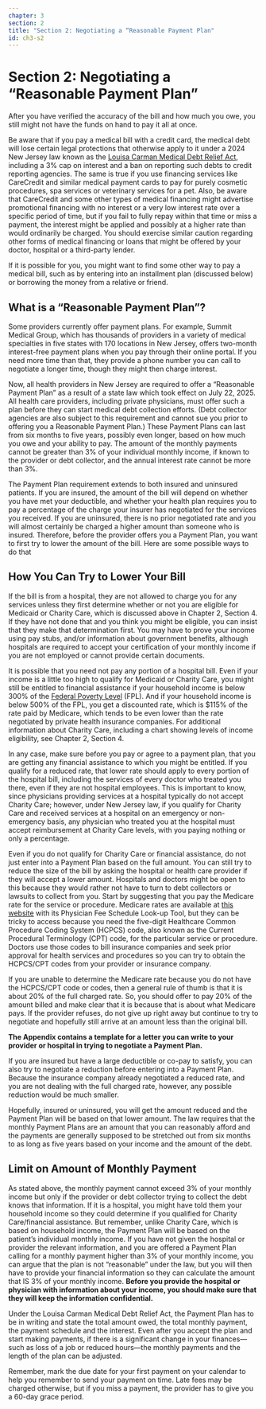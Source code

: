 ```yaml
---
chapter: 3
section: 2
title: "Section 2: Negotiating a “Reasonable Payment Plan"
id: ch3-s2
---
```


# Section 2: Negotiating a “Reasonable Payment Plan”

After you have verified the accuracy of the bill and how much you owe, you still might not have the funds on hand to pay it all at once.

Be aware that if you pay a medical bill with a credit card, the medical debt will lose certain legal protections that otherwise apply to it under a 2024 New Jersey law known as the [Louisa Carman Medical Debt Relief Act](https://pub.njleg.state.nj.us/Bills/2024/PL24/48_.PDF), including a 3% cap on interest and a ban on reporting such debts to credit reporting agencies. The same is true if you use financing services like CareCredit and similar medical payment cards to pay for purely cosmetic procedures, spa services or veterinary services for a pet. Also, be aware that CareCredit and some other types of medical financing might advertise promotional financing with no interest or a very low interest rate over a specific period of time, but if you fail to fully repay within that time or miss a payment, the interest might be applied and possibly at a higher rate than would ordinarily be charged. You should exercise similar caution regarding other forms of medical financing or loans that might be offered by your doctor, hospital or a third-party lender.

If it is possible for you, you might want to find some other way to pay a medical bill, such as by entering into an installment plan (discussed below) or borrowing the money from a relative or friend.

## What is a “Reasonable Payment Plan”?

Some providers currently offer payment plans. For example, Summit Medical Group, which has thousands of providers in a variety of medical specialties in five states with 170 locations in
New Jersey, offers two-month interest-free payment plans when you pay through their online
portal. If you need more time than that, they provide a phone number you can call to negotiate a longer time, though they might then charge interest.

Now, all health providers in New Jersey are required to offer a “Reasonable Payment Plan” as a result of a state law which took effect on July 22, 2025. All health care providers, including private physicians, must offer such a plan before they can start medical debt collection efforts. (Debt collector agencies are also subject to this requirement and cannot sue you prior to offering you a Reasonable Payment Plan.) These Payment Plans can last from six months to five years, possibly even longer, based on how much you owe and your ability to pay. The amount of the monthly payments cannot be greater than 3% of your individual monthly income, if known to the provider or debt collector, and the annual interest rate cannot be more than 3%.

The Payment Plan requirement extends to both insured and uninsured patients. If you are insured, the amount of the bill will depend on whether you have met your deductible, and whether your health plan requires you to pay a percentage of the charge your insurer has negotiated for the services you received. If you are uninsured, there is no prior negotiated rate and you will almost certainly be charged a higher amount than someone who is insured. Therefore, before the provider offers you a Payment Plan, you want to first try to lower the amount of the bill. Here are some possible ways to do that

## How You Can Try to Lower Your Bill

If the bill is from a hospital, they are not allowed to charge you for any services unless they first determine whether or not you are eligible for Medicaid or Charity Care, which is discussed above in Chapter 2, Section 4. If they have not done that and you think you might be eligible, you can insist that they make that determination first. You may have to prove your income using pay stubs, and/or information about government benefits, although hospitals are required to accept your certification of your monthly income if you are not employed or cannot provide certain documents.

It is possible that you need not pay any portion of a hospital bill. Even if your income is a little too high to qualify for Medicaid or Charity Care, you might still be entitled to financial assistance if your household income is below 300% of the [Federal Poverty Level](https://aspe.hhs.gov/topics/poverty-economic-mobility/poverty-guidelines) (FPL). And if your household income is below 500% of the FPL, you get a discounted rate, which is $115% of the rate paid by Medicare, which tends to be even lower than the rate negotiated by private health insurance companies. For additional information about Charity Care, including a chart showing levels of income eligibility, see Chapter 2, Section 4.

In any case, make sure before you pay or agree to a payment plan, that you are getting any financial assistance to which you might be entitled. If you qualify for a reduced rate, that lower rate should apply to every portion of the hospital bill, including the services of every doctor who treated you there, even if they are not hospital employees. This is important to know, since physicians providing services at a hospital typically do not accept Charity Care; however, under New Jersey law, if you qualify for Charity Care and received services at a hospital on an emergency or non-emergency basis, any physician who treated you at the hospital must accept reimbursement at Charity Care levels, with you paying nothing or only a percentage.

Even if you do not qualify for Charity Care or financial assistance, do not just enter into a Payment Plan based on the full amount. You can still try to reduce the size of the bill by asking the hospital or health care provider if they will accept a lower amount. Hospitals and doctors might be open to this because they would rather not have to turn to debt collectors or lawsuits to collect from you. Start by suggesting that you pay the Medicare rate for the service or procedure. Medicare rates are available at [this website](https://www.cms.gov/medicare/physician-fee-schedule/search/overview) with its Physician Fee Schedule Look-up Tool, but they can be tricky to access because you need the five-digit Healthcare Common Procedure Coding System (HCPCS) code, also known as the Current Procedural Terminology (CPT) code, for the particular service or procedure. Doctors use those codes to bill insurance companies and seek prior approval for health services and procedures so you can try to obtain the HCPCS/CPT codes from your provider or insurance company.

If you are unable to determine the Medicare rate because you do not have the HCPCS/CPT code or codes, then a general rule of thumb is that it is about 20% of the full charged rate. So, you should offer to pay 20% of the amount billed and make clear that it is because that is about what Medicare pays. If the provider refuses, do not give up right away but continue to try to negotiate and hopefully still arrive at an amount less than the original bill.

**The Appendix contains a template for a letter you can write to your provider or hospital in trying to negotiate a Payment Plan.**

If you are insured but have a large deductible or co-pay to satisfy, you can also try to negotiate a reduction before entering into a Payment Plan. Because the insurance company already negotiated a reduced rate, and you are not dealing with the full charged rate, however, any possible reduction would be much smaller.

Hopefully, insured or uninsured, you will get the amount reduced and the Payment Plan will be based on that lower amount. The law requires that the monthly Payment Plans are an amount that you can reasonably afford and the payments are generally supposed to be stretched out from six months to as long as five years based on your income and the amount of the debt.

## Limit on Amount of Monthly Payment

As stated above, the monthly payment cannot exceed 3% of your monthly income but only if the provider or debt collector trying to collect the debt knows that information. If it is a hospital, you might have told them your household income so they could determine if you qualified for Charity Care/financial assistance. But remember, unlike Charity Care, which is based on household income, the Payment Plan will be based on the patient’s individual monthly income. If you have not given the hospital or provider the relevant information, and you are offered a Payment Plan calling for a monthly payment higher than 3% of your monthly income, you can argue that the plan is not “reasonable” under the law, but you will then have to provide your financial information so they can calculate the amount that IS 3% of your monthly income. **Before you provide the hospital or physician with information about your income, you should make sure that they will keep the information confidential.**

Under the Louisa Carman Medical Debt Relief Act, the Payment Plan has to be in writing and state the total amount owed, the total monthly payment, the payment schedule and the interest. Even after you accept the plan and start making payments, if there is a significant change in your finances—such as loss of a job or reduced hours—the monthly payments and the length of the plan can be adjusted.

Remember, mark the due date for your first payment on your calendar to help you remember to send your payment on time. Late fees may be charged otherwise, but if you miss a payment, the provider has to give you a 60-day grace period.
